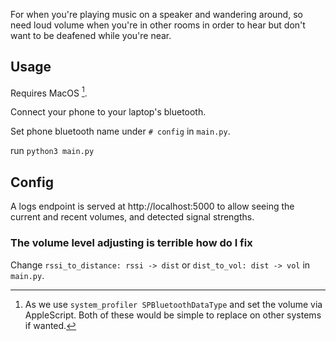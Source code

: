 
For when you're playing music on a speaker and wandering around, so need loud volume when you're in other rooms in order to hear but don't want to be deafened while you're near.


## Usage

Requires MacOS [^0].

Connect your phone to your laptop's bluetooth.

Set phone bluetooth name under `# config` in `main.py`.

run `python3 main.py`

[^0]: As we use `system_profiler SPBluetoothDataType` and set the volume via AppleScript. Both of these would be simple to replace on other systems if wanted.

## Config

A logs endpoint is served at http://localhost:5000 to allow seeing the current and recent volumes, and detected signal strengths.

### The volume level adjusting is terrible how do I fix

Change `rssi_to_distance: rssi -> dist` or `dist_to_vol: dist -> vol` in `main.py`.